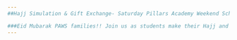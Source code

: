 ```yaml
---
##Hajj Simulation & Gift Exchange- Saturday Pillars Academy Weekend School! 

###Eid Mubarak PAWS families!! Join us as students make their Hajj and celebrate Eid Ul Adha at PAWS!
---
```

